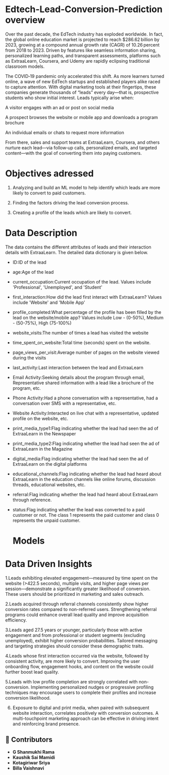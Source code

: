 # Edtech-Lead-Conversion-Prediction overview
Over the past decade, the EdTech industry has exploded worldwide. In fact, the global online education market is projected to reach $286.62 billion by 2023, growing at a compound annual growth rate (CAGR) of 10.26 percent from 2018 to 2023. Driven by features like seamless information sharing, personalized learning paths, and transparent assessments, platforms such as ExtraaLearn, Coursera, and Udemy are rapidly eclipsing traditional classroom models.

The COVID‑19 pandemic only accelerated this shift. As more learners turned online, a wave of new EdTech startups and established players alike raced to capture attention. With digital marketing tools at their fingertips, these companies generate thousands of “leads” every day—that is, prospective students who show initial interest. Leads typically arise when:

A visitor engages with an ad or post on social media

A prospect browses the website or mobile app and downloads a program brochure

An individual emails or chats to request more information

From there, sales and support teams at ExtraaLearn, Coursera, and others nurture each lead—via follow‑up calls, personalized emails, and targeted content—with the goal of converting them into paying customers.

# Objectives adressed

1. Analyzing and build an ML model to help identify which leads are more likely to convert to paid customers.

2. Finding the factors driving the lead conversion process.

3. Creating a profile of the leads which are likely to convert.

# Data Description
The data contains the different attributes of leads and their interaction details with ExtraaLearn. The detailed data dictionary is given below.

- ID:ID of the lead

- age:Age of the lead

- current_occupation:Current occupation of the lead. Values include 'Professional', 'Unemployed', and 'Student'

- first_interaction:How did the lead first interact with ExtraaLearn? Values include 'Website' and 'Mobile App'

- profile_completed:What percentage of the profile has been filled by the lead on the website/mobile app? Values include Low - (0-50%), Medium - (50-75%), High (75-100%)

- website_visits:The number of times a lead has visited the website

- time_spent_on_website:Total time (seconds) spent on the website.

- page_views_per_visit:Average number of pages on the website viewed during the visits

- last_activity:Last interaction between the lead and ExtraaLearn

- Email Activity:Seeking details about the program through email, Representative shared information with a lead like a brochure of the program, etc.
- Phone Activity:Had a phone conversation with a representative, had a conversation over SMS with a representative, etc.
- Website Activity:Interacted on live chat with a representative, updated profile on the website, etc.
- print_media_type1:Flag indicating whether the lead had seen the ad of ExtraaLearn in the Newspaper

- print_media_type2:Flag indicating whether the lead had seen the ad of ExtraaLearn in the Magazine

- digital_media:Flag indicating whether the lead had seen the ad of ExtraaLearn on the digital platforms

- educational_channels:Flag indicating whether the lead had heard about ExtraaLearn in the education channels like online forums, discussion threads, educational websites, etc.

- referral:Flag indicating whether the lead had heard about ExtraaLearn through reference.

- status:Flag indicating whether the lead was converted to a paid customer or not. The class 1 represents the paid customer and class 0 represents the unpaid customer.

  # Models
  

# Data Driven Insights

1.Leads exhibiting elevated engagement—measured by time spent on the website (>422.5 seconds), multiple visits, and higher page views per session—demonstrate a significantly greater likelihood of conversion. These users should be prioritized in marketing and sales outreach.

2.Leads acquired through referral channels consistently show higher conversion rates compared to non-referred users. Strengthening referral programs could enhance overall lead quality and improve acquisition efficiency.

3.Leads aged 27.5 years or younger, particularly those with active engagement and from professional or student segments (excluding unemployed), exhibit higher conversion probabilities. Tailored messaging and targeting strategies should consider these demographic traits.

4.Leads whose first interaction occurred via the website, followed by consistent activity, are more likely to convert. Improving the user onboarding flow, engagement hooks, and content on the website could further boost lead quality.

5.Leads with low profile completion are strongly correlated with non-conversion. Implementing personalized nudges or progressive profiling techniques may encourage users to complete their profiles and increase conversion likelihood.

6. Exposure to digital and print media, when paired with subsequent website interaction, correlates positively with conversion outcomes. A multi-touchpoint marketing approach can be effective in driving intent and reinforcing brand presence.

## 🤝 Contributors

- **G Shanmukhi Rama**
- **Kaushik Sai Mamidi**
- **Kotagiriwar Sriya**
- **Billa Vaishnavi**

